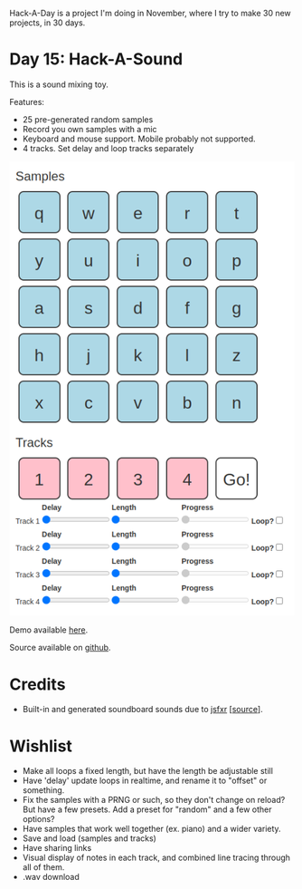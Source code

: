 Hack-A-Day is a project I'm doing in November, where I try to make 30 new projects, in 30 days.

# Day 15: Hack-A-Sound

This is a sound mixing toy.

Features:

- 25 pre-generated random samples
- Record you own samples with a mic
- Keyboard and mouse support. Mobile probably not supported.
- 4 tracks. Set delay and loop tracks separately

![Screenshot](screenshot.png)

Demo available [here](https://tilde.za3k.com/hackaday/sound).

Source available on [github](https://github.com/za3k/day15_sound).

# Credits

- Built-in and generated soundboard sounds due to [jsfxr](https://sfxr.me/) [[source](https://github.com/chr15m/jsfxr)].

# Wishlist

- Make all loops a fixed length, but have the length be adjustable still
- Have 'delay' update loops in realtime, and rename it to "offset" or something.
- Fix the samples with a PRNG or such, so they don't change on reload? But have a few presets. Add a preset for "random" and a few other options?
- Have samples that work well together (ex. piano) and a wider variety.
- Save and load (samples and tracks)
- Have sharing links
- Visual display of notes in each track, and combined line tracing through all of them.
- .wav download
